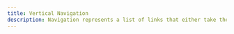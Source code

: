 ```yaml
---
title: Vertical Navigation
description: Navigation represents a list of links that either take the user to another page or parts of the page the user is in.
---
```

